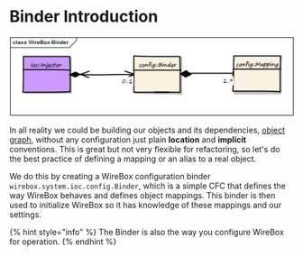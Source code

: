 # Binder Introduction

![](../../.gitbook/assets/binderintro_wireboxbinder.jpg)

In all reality we could be building our objects and its dependencies, [object graph](http://en.wikipedia.org/wiki/Object_graph), without any configuration just plain **location** and **implicit** conventions. This is great but not very flexible for refactoring, so let's do the best practice of defining a mapping or an alias to a real object.

We do this by creating a WireBox configuration binder `wirebox.system.ioc.config.Binder`, which is a simple CFC that defines the way WireBox behaves and defines object mappings. This binder is then used to initialize WireBox so it has knowledge of these mappings and our settings.

{% hint style="info" %}
The Binder is also the way you configure WireBox for operation.
{% endhint %}

